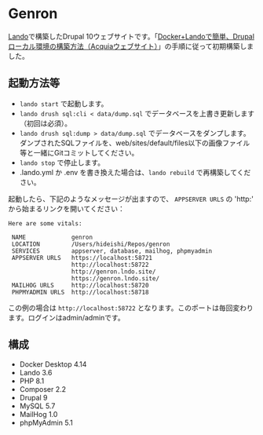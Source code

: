 Genron
============

[Lando](https://lando.dev/)で構築したDrupal 10ウェブサイトです。「[Docker+Landoで簡単、Drupalローカル環境の構築方法（Acquiaウェブサイト）](https://www.acquia.com/jp/blog/how-to-use-lando-for-building-drupal-local-environment)」の手順に従って初期構築しました。

起動方法等
--------------

- `lando start` で起動します。
- `lando drush sql:cli < data/dump.sql` でデータベースを上書き更新します（初回は必須）。
- `lando drush sql:dump > data/dump.sql` でデータベースをダンプします。ダンプされたSQLファイルを、web/sites/default/files以下の画像ファイル等と一緒にGitコミットしてください。
- `lando stop` で停止します。
- .lando.yml か .env を書き換えた場合は、`lando rebuild` で再構築してください。

起動したら、下記のようなメッセージが出ますので、 `APPSERVER URLS` の 'http:' から始まるリンクを開いてください：

```
Here are some vitals:

 NAME             genron                                   
 LOCATION         /Users/hideishi/Repos/genron             
 SERVICES         appserver, database, mailhog, phpmyadmin 
 APPSERVER URLS   https://localhost:58721                  
                  http://localhost:58722                   
                  http://genron.lndo.site/                 
                  https://genron.lndo.site/                
 MAILHOG URLS     http://localhost:58720                   
 PHPMYADMIN URLS  http://localhost:58718                  
 ```

この例の場合は `http://localhost:58722` となります。このポートは毎回変わります。ログインはadmin/adminです。


構成
--------------

- Docker Desktop 4.14
- Lando 3.6
- PHP 8.1
- Composer 2.2
- Drupal 9
- MySQL 5.7
- MailHog 1.0
- phpMyAdmin 5.1
